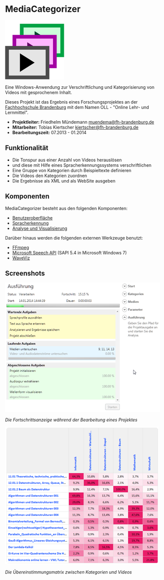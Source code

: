 MediaCategorizer
================

![MediaCategorizer][logo]

Eine Windows-Anwendung zur Verschriftlichung und Kategorisierung von Videos mit gesprochenem Inhalt.

Dieses Projekt ist das Ergebnis eines Forschungsprojektes an der [Fachhochschule Brandenburg][fhb] mit dem Namen OLL - "Online Lehr- und Lernmittel".

* **Projektleiter:** Friedhelm Mündemann <muendema@fh-brandenburg.de>
* **Mitarbeiter:** Tobias Kiertscher <kiertscher@fh-brandenburg.de>
* **Bearbeitungszeit:** 07.2013 - 01.2014

Funktionalität
--------------

* Die Tonspur aus einer Anzahl von Videos herauslösen
* und diese mit Hilfe eines Spracherkennungssystems verschriftlichen
* Eine Gruppe von Kategorien durch Beispieltexte definieren
* Die Videos den Kategorien zuordnen
* Die Ergebnisse als XML und als WebSite ausgeben

Komponenten
-----------

MediaCategorizer besteht aus den folgenden Komponenten:

* [Benutzeroberfläche][mc-ui]
* [Spracherkennung][mc-transcripter]
* [Analyse und Visualisierung][mc-distillery]

Darüber hinaus werden die folgenden externen Werkzeuge benutzt:

* [FFmpeg][ffmpeg]
* [Microsoft Speech API][mssapi] (SAPI 5.4 in Microsoft Windows 7)
* [WaveViz][waveviz]

Screenshots
-----------

![Benutzeroberfläche][ui-page-process]

_Die Fortschrittsanzeige während der Bearbeitung eines Projektes_

![Übereinstimmungsmatrix][matrix]

_Die Übereinstimmungsmatrix zwischen Kategorien und Videos_


[fhb]: http://www.fh-brandenburg.de/
[ffmpeg]: http://www.ffmpeg.org "FFmpeg"
[mssapi]: http://msdn.microsoft.com/de-de/library/ee125077.aspx "Microsoft Speech API"
[waveviz]: http://waveviz.codeplex.com/
[mc-ui]: http://github.com/mastersign/mediacategorizer-ui
[mc-transcripter]: http://github.com/mastersign/mediacategorizer-transcripter
[mc-distillery]: http://github.com/mastersign/mediacategorizer-distillery

[logo]: docs/images/MediaCategorizer.png
[ui-page-process]: docs/images/ui-page-process.png
[video-word]: docs/images/video_word.png
[matrix]: docs/images/matrix.png
